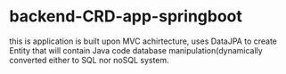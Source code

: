 # backend-CRD-app-springboot
this is application is built upon MVC achirtecture, uses DataJPA to create Entity that will contain Java code database manipulation(dynamically converted either to SQL nor 
noSQL system.

